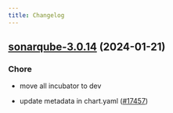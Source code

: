 ```yaml
---
title: Changelog
---
```




## [sonarqube-3.0.14](https://github.com/truecharts/charts/compare/sonarqube-3.0.13...sonarqube-3.0.14) (2024-01-21)

### Chore



- move all incubator to dev

- update metadata in chart.yaml ([#17457](https://github.com/truecharts/charts/issues/17457))